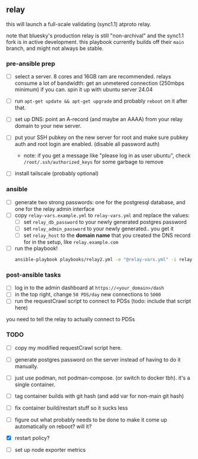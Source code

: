 
## relay

this will launch a full-scale validating (sync1.1) atproto relay.

note that bluesky's production relay is still "non-archival" and the sync1.1 fork is in active development. this playbook currently builds off their `main` branch, and might not always be stable.


### pre-ansible prep

- [ ] select a server. 8 cores and 16GB ram are recommended. relays consume a lot of bandwidth: get an unmetered connection (250mbps minimum) if you can. spin it up with ubuntu server 24.04
- [ ] run `apt-get update && apt-get upgrade` and probably `reboot` on it after that.
- [ ] set up DNS: point an A-record (and maybe an AAAA) from your relay domain to your new server.
- [ ] put your SSH pubkey on the new server for root and make sure pubkey auth and root login are enabled. (disable all password auth)
    - note: if you get a message like "please log in as user ubuntu", check `/root/.ssh/authorized_keys` for some garbage to remove
- [ ] install tailscale (probably optional)


### ansible

- [ ] generate two strong passwords: one for the postgresql database, and one for the relay admin interface
- [ ] copy `relay-vars.example.yml` to `relay-vars.yml` and replace the values:
  - [ ] set `relay_db_password` to your newly generated postgres password
  - [ ] set `relay_admin_password` to your newly generated.. you get it
  - [ ] set `relay_host` to the **domain name** that you created the DNS record for in the setup, like `relay.example.com`
- [ ] run the playbook!
  ```bash
  ansible-playbook playbooks/relay2.yml -e "@relay-vars.yml" -i relay2,
  ```

### post-ansible tasks

- [ ] log in to the admin dashboard at `https://<your_domain>/dash`
- [ ] in the top right, change `50 PDS/day` new connections to `5000`
- [ ] run the requestCrawl script to connect to PDSs (todo: include that script here)

you need to tell the relay to actually connect to PDSs


### TODO

- [ ] copy my modified requestCrawl script here.
- [ ] generate postgres password on the server instead of having to do it manually.
- [ ] just use podman, not podman-compose. (or switch to docker tbh). it's a single container.
- [ ] tag container builds with git hash (and add var for non-main git hash)
- [ ] fix container build/restart stuff so it sucks less
- [ ] figure out what probably needs to be done to make it come up automatically on reboot? will it?
- [x] restart policy?
- [ ] set up node exporter metrics


